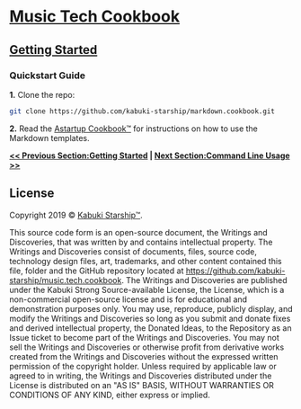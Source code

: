 # [Music Tech Cookbook](../)

## [Getting Started](./)

### Quickstart Guide

**1.** Clone the repo:

```Bash
git clone https://github.com/kabuki-starship/markdown.cookbook.git
```

**2.** Read the [Astartup Cookbook™](https://github.com/kabuki-starship/astartup.cookbook/tree/master/getting_started/markdown/) for instructions on how to use the Markdown templates.

**[<< Previous Section:Getting Started](./) | [Next Section:Command Line Usage >>](./command_line_usage.md)**

## License

Copyright 2019 © [Kabuki Starship™](https://kabukistarship.com).

This source code form is an open-source document, the Writings and Discoveries, that was written by and contains intellectual property. The Writings and Discoveries consist of documents, files, source code, technology design files, art, trademarks, and other content contained this file, folder and the GitHub repository located at <https://github.com/kabuki-starship/music.tech.cookbook>. The Writings and Discoveries are published under the Kabuki Strong Source-available License, the License, which is a non-commercial open-source license and is for educational and demonstration purposes only. You may use, reproduce, publicly display, and modify the Writings and Discoveries so long as you submit and donate fixes and derived intellectual property, the Donated Ideas, to the Repository as an Issue ticket to become part of the Writings and Discoveries. You may not sell the Writings and Discoveries or otherwise profit from derivative works created from the Writings and Discoveries without the expressed written permission of the copyright holder. Unless required by applicable law or agreed to in writing, the Writings and Discoveries distributed under the License is distributed on an "AS IS" BASIS, WITHOUT WARRANTIES OR CONDITIONS OF ANY KIND, either express or implied.
